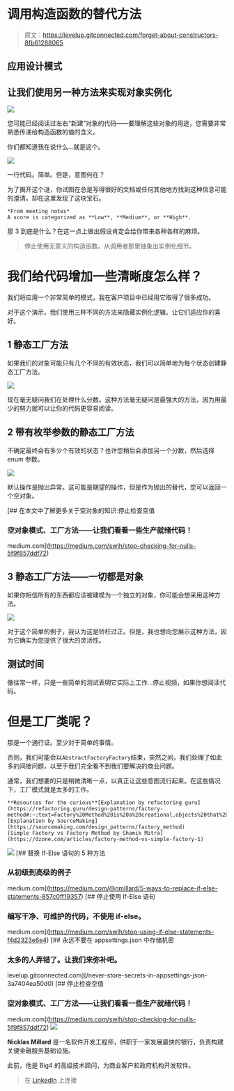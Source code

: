 # 调用构造函数的替代方法

> 原文：<https://levelup.gitconnected.com/forget-about-constructors-8fb61288065>

## 应用设计模式

## 让我们使用另一种方法来实现对象实例化

![](img/8632332d6780a25cc616aaba7f0e33cb.png)

您可能已经阅读过左右“新建”对象的代码——要理解这些对象的用途，您需要非常熟悉传递给构造函数的值的含义。

你们都知道我在说什么…就是这个。

![](img/13e2cb09e49d1fb87b1a54147d88d7d3.png)

一行代码。简单。但是，意图何在？

为了揭开这个谜，你试图在总是写得很好的文档或任何其他地方找到这种信息可能的澄清。却在这里发现了这块宝石。

```
*From meeting notes*
A score is categorized as **Low**, **Medium**, or **High**.
```

那 3 到底是什么？在这一点上做出假设肯定会给你带来各种各样的麻烦。

> 停止使用无意义的构造函数。从调用者那里抽象出实例化细节。

# 我们给代码增加一些清晰度怎么样？

我们将应用一个非常简单的模式，我在客户项目中已经用它取得了很多成功。

对于这个演示，我们使用三种不同的方法来隐藏实例化逻辑。让它们适应你的喜好。

## 1 静态工厂方法

如果我们的对象可能只有几个不同的有效状态，我们可以简单地为每个状态创建静态工厂方法。

![](img/7011b4e550540d04ae18b268bff0d531.png)

现在毫无疑问我们在处理什么分数。这种方法毫无疑问是最强大的方法，因为用最少的努力就可以让你的代码更容易阅读。

## 2 带有枚举参数的静态工厂方法

不确定最终会有多少个有效的状态？也许您稍后会添加另一个分数，然后选择 enum 参数。

![](img/c51caf04e7e6aca11c4549506789f409.png)

默认操作是抛出异常。这可能是期望的操作，但是作为抛出的替代，您可以返回一个空对象。

[](https://medium.com/swlh/stop-checking-for-nulls-5f9f857ddf72) [## 在本文中了解更多关于空对象的知识:停止检查空值

### 空对象模式、工厂方法——让我们看看一些生产就绪代码！

medium.com](https://medium.com/swlh/stop-checking-for-nulls-5f9f857ddf72) 

## 3 静态工厂方法——一切都是对象

如果你相信所有的东西都应该被建模为一个独立的对象，你可能会想采用这种方法。

![](img/f5824d65fdaa5aeae4c601400473dd97.png)

对于这个简单的例子，我认为这是矫枉过正。但是，我也想向您展示这种方法，因为它确实为您提供了很大的灵活性。

## 测试时间

像往常一样，只是一些简单的测试表明它实际上工作…停止视频，如果你想阅读代码。

# 但是工厂类呢？

那是一个通行证。至少对于简单的事情。

否则，我们可能会以`AbstractFactoryFactory`结束，突然之间，我们处理了如此多的间接问题，以至于我们完全看不到我们要解决的商业问题。

通常，我们想要的只是稍微清晰一点，以真正让这些意图流行起来。在这些情况下，工厂模式就是太多的工作。

```
**Resources for the curious**[Explanation by refactoring guru](https://refactoring.guru/design-patterns/factory-method#:~:text=Factory%20Method%20is%20a%20creational,objects%20that%20will%20be%20created.)
[Explanation by SourceMaking](https://sourcemaking.com/design_patterns/factory_method)
[Simple Factory vs Factory Method by Shamik Mitra](https://dzone.com/articles/factory-method-vs-simple-factory-1) 
```

![](img/351b3fba9bccebfbd7d4b79e8acbdd31.png)[](https://medium.com/@nmillard/5-ways-to-replace-if-else-statements-857c0ff19357) [## 替换 If-Else 语句的 5 种方法

### 从初级到高级的例子

medium.com](https://medium.com/@nmillard/5-ways-to-replace-if-else-statements-857c0ff19357) [](https://medium.com/swlh/stop-using-if-else-statements-f4d2323e6e4) [## 停止使用 If-Else 语句

### 编写干净、可维护的代码，不使用 if-else。

medium.com](https://medium.com/swlh/stop-using-if-else-statements-f4d2323e6e4) [](/never-store-secrets-in-appsettings-json-3a7404ea50d0) [## 永远不要在 appsettings.json 中存储机密

### 太多的人弄错了。让我们来弥补吧。

levelup.gitconnected.com](/never-store-secrets-in-appsettings-json-3a7404ea50d0) [](https://medium.com/swlh/stop-checking-for-nulls-5f9f857ddf72) [## 停止检查空值

### 空对象模式、工厂方法——让我们看看一些生产就绪代码！

medium.com](https://medium.com/swlh/stop-checking-for-nulls-5f9f857ddf72) ![](img/f70d5718c17adae23df1d2bf5338905b.png)

**Nicklas Millard** 是一名软件开发工程师，供职于一家发展最快的银行，负责构建关键金融服务基础设施。

此前，他是 Big4 的高级技术顾问，为商业客户和政府机构开发软件。

> 在 [LinkedIn](https://www.linkedin.com/in/nicklasmillard/) 上连接